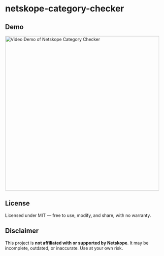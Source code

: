 # netskope-category-checker

## Demo
<img src="./Netskope_Category_Checker_Demo.gif" alt="Video Demo of Netskope Category Checker" width="500"/>

## License
Licensed under MIT — free to use, modify, and share, with no warranty.

## Disclaimer
This project is **not affiliated with or supported by Netskope**. It may be incomplete, outdated, or inaccurate. Use at your own risk.
